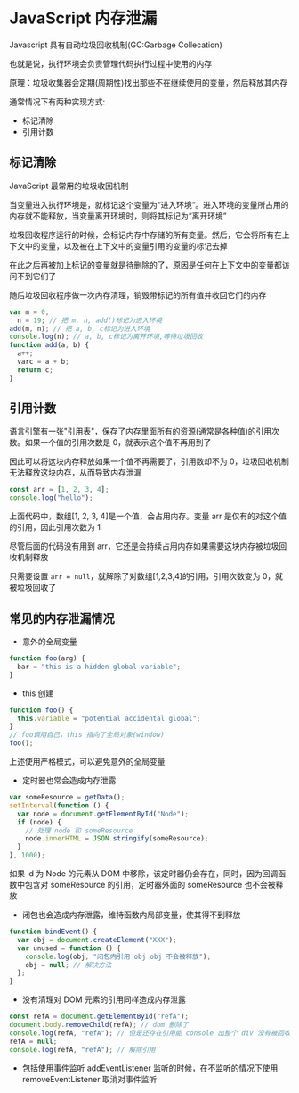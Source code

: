 # JavaScript 内存泄漏

Javascript 具有自动垃圾回收机制(GC:Garbage Collecation)

也就是说，执行环境会负责管理代码执行过程中使用的内存

原理：垃圾收集器会定期(周期性)找出那些不在继续使用的变量，然后释放其内存

通常情况下有两种实现方式:

- 标记清除
- 引用计数

## 标记清除

JavaScript 最常用的垃圾收回机制

当变量进入执行环境是，就标记这个变量为“进入环境“。进入环境的变量所占用的内存就不能释放，当变量离开环境时，则将其标记为“离开环境”

垃圾回收程序运行的时候，会标记内存中存储的所有变量。然后，它会将所有在上下文中的变量，以及被在上下文中的变量引用的变量的标记去掉

在此之后再被加上标记的变量就是待删除的了，原因是任何在上下文中的变量都访问不到它们了

随后垃圾回收程序做一次内存清理，销毁带标记的所有值并收回它们的内存

```js
var m = 0,
  n = 19; // 把 m, n, add()标记为进入环境
add(m, n); // 把 a, b, c标记为进入环境
console.log(n); // a, b, c标记为离开环境,等待垃圾回收
function add(a, b) {
  a++;
  varc = a + b;
  return c;
}
```

## 引用计数

语言引擎有一张"引用表"，保存了内存里面所有的资源(通常是各种值)的引用次数。如果一个值的引用次数是 0，就表示这个值不再用到了

因此可以将这块内存释放如果一个值不再需要了，引用数却不为 0，垃圾回收机制无法释放这块内存，从而导致内存泄漏

```js
const arr = [1, 2, 3, 4];
console.log("hello");
```

上面代码中，数组[1, 2, 3, 4]是一个值，会占用内存。变量 arr 是仅有的对这个值的引用，因此引用次数为 1

尽管后面的代码没有用到 arr，它还是会持续占用内存如果需要这块内存被垃圾回收机制释放

只需要设置 `arr = null`，就解除了对数组[1,2,3,4]的引用，引用次数变为 0，就被垃圾回收了

## 常见的内存泄漏情况

- 意外的全局变量

```js
function foo(arg) {
  bar = "this is a hidden global variable";
}
```

- this 创建

```js
function foo() {
  this.variable = "potential accidental global";
}
// foo调用自己，this 指向了全局对象(window)
foo();
```

上述使用严格模式，可以避免意外的全局变量

- 定时器也常会造成内存泄露

```js
var someResource = getData();
setInterval(function () {
  var node = document.getElementById("Node");
  if (node) {
    // 处理 node 和 someResource
    node.innerHTML = JSON.stringify(someResource);
  }
}, 1000);
```

如果 id 为 Node 的元素从 DOM 中移除，该定时器仍会存在，同时，因为回调函数中包含对 someResource 的引用，定时器外面的 someResource 也不会被释放

- 闭包也会造成内存泄露，维持函数内局部变量，使其得不到释放

```js
function bindEvent() {
  var obj = document.createElement("XXX");
  var unused = function () {
    console.log(obj, "闭包内引用 obj obj 不会被释放");
    obj = null; // 解决方法
  };
}
```

- 没有清理对 DOM 元素的引用同样造成内存泄露

```js
const refA = document.getElementById("refA");
document.body.removeChild(refA); // dom 删除了
console.log(refA, "refA"); // 但是还存在引用能 console 出整个 div 没有被回收
refA = null;
console.log(refA, "refA"); // 解除引用
```

- 包括使用事件监听 addEventListener 监听的时候，在不监听的情况下使用 removeEventListener 取消对事件监听
